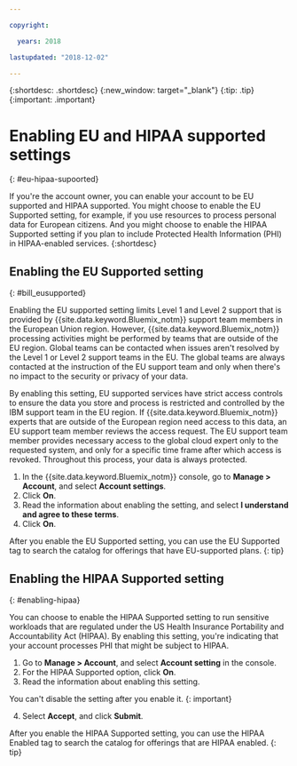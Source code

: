 ```yaml
---

copyright:

  years: 2018

lastupdated: "2018-12-02" 

---
```


{:shortdesc: .shortdesc}
{:new_window: target="_blank"}
{:tip: .tip}
{:important: .important}


# Enabling EU and HIPAA supported settings
{: #eu-hipaa-supoorted}

If you're the account owner, you can enable your account to be EU supported and HIPAA supported. You might choose to enable the EU Supported setting, for example, if you use resources to process personal data for European citizens. And you might choose to enable the HIPAA Supported setting if you plan to include Protected Health Information (PHI) in HIPAA-enabled services. 
{:shortdesc}


## Enabling the EU Supported setting
{: #bill_eusupported}

Enabling the EU supported setting limits Level 1 and Level 2 support that is provided by {{site.data.keyword.Bluemix_notm}} support team members in the European Union region. However, {{site.data.keyword.Bluemix_notm}} processing activities might be performed by teams that are outside of the EU region. Global teams can be contacted when issues aren't resolved by the Level 1 or Level 2 support teams in the EU. The global teams are always contacted at the instruction of the EU support team and only when there's no impact to the security or privacy of your data.

By enabling this setting, EU supported services have strict access controls to ensure the data you store and process is restricted and controlled by the IBM support team in the EU region. If {{site.data.keyword.Bluemix_notm}} experts that are outside of the European region need access to this data, an EU support team member reviews the access request. The EU support team member provides necessary access to the global cloud expert only to the requested system, and only for a specific time frame after which access is revoked. Throughout this process, your data is always protected.

  1. In the {{site.data.keyword.Bluemix_notm}} console, go to **Manage > Account**, and select **Account settings**.
  2. Click **On**.
  3. Read the information about enabling the setting, and select **I understand and agree to these terms**.
  4. Click **On**.

  After you enable the EU Supported setting, you can use the EU Supported tag to search the catalog for offerings that have EU-supported plans. 
  {: tip}


## Enabling the HIPAA Supported setting
{: #enabling-hipaa}

You can choose to enable the HIPAA Supported setting to run sensitive workloads that are regulated under the US Health Insurance Portability and Accountability Act (HIPAA). By enabling this setting, you're indicating that your account processes PHI that might be subject to HIPAA. 

1. Go to **Manage > Account**, and select **Account setting** in the console.
2. For the HIPAA Supported option, click **On**. 
3. Read the information about enabling this setting. 

  You can't disable the setting after you enable it.
  {: important}
   
4. Select **Accept**, and click **Submit**. 

  After you enable the HIPAA Supported setting, you can use the HIPAA Enabled tag to search the catalog for offerings that are HIPAA enabled.
  {: tip}
